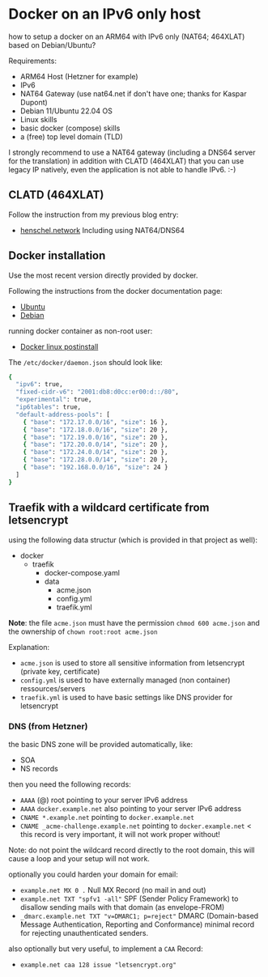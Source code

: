 # Docker on an IPv6 only host
how to setup a docker on an ARM64 with IPv6 only (NAT64; 464XLAT) based on Debian/Ubuntu?

Requirements:
- ARM64 Host (Hetzner for example)
- IPv6
- NAT64 Gateway (use nat64.net if don't have one; thanks for Kaspar Dupont)
- Debian 11/Ubuntu 22.04 OS
- Linux skills
- basic docker (compose) skills
- a (free) top level domain (TLD)

I strongly recommend to use a NAT64 gateway (including a DNS64 server for the translation) in addition with CLATD (464XLAT) that you can use legacy IP natively, even the application is not able to handle IPv6. :-)

## CLATD (464XLAT)
Follow the instruction from my previous blog entry:
- [henschel.network](https://henschel.network/nat464xlat-with-clatd-on-ubuntu-18-04-lts/)
Including using NAT64/DNS64

## Docker installation
Use the most recent version directly provided by docker.

Following the instructions from the docker documentation page:
- [Ubuntu](https://docs.docker.com/engine/install/ubuntu/)
- [Debian](https://docs.docker.com/engine/install/debian/)

running docker container as non-root user:
- [Docker linux postinstall](https://docs.docker.com/engine/install/linux-postinstall/)

The `/etc/docker/daemon.json` should look like:
```.sh
{
  "ipv6": true,
  "fixed-cidr-v6": "2001:db8:d0cc:er00:d::/80",
  "experimental": true,
  "ip6tables": true,
  "default-address-pools": [
    { "base": "172.17.0.0/16", "size": 16 },
    { "base": "172.18.0.0/16", "size": 20 },
    { "base": "172.19.0.0/16", "size": 20 },
    { "base": "172.20.0.0/14", "size": 20 },
    { "base": "172.24.0.0/14", "size": 20 },
    { "base": "172.28.0.0/14", "size": 20 },
    { "base": "192.168.0.0/16", "size": 24 }
  ]
}
```

## Traefik with a wildcard certificate from letsencrypt
using the following data structur (which is provided in that project as well):
- docker
    - traefik
        - docker-compose.yaml
        - data
            - acme.json
            - config.yml
            - traefik.yml

**Note**: the file `acme.json` must have the permission `chmod 600 acme.json` and the ownership of `chown root:root acme.json`

Explanation:
- `acme.json` is used to store all sensitive information from letsencrypt (private key, certificate)
- `config.yml` is used to have externally managed (non container) ressources/servers
- `traefik.yml` is used to have basic settings like DNS provider for letsencrypt

### DNS (from Hetzner)
the basic DNS zone will be provided automatically, like:
- SOA
- NS records

then you need the following records:
- `AAAA` (@) root pointing to your server IPv6 address
- `AAAA` `docker.example.net` also pointing to your server IPv6 address
- `CNAME *.example.net` pointing to `docker.example.net`
- `CNAME _acme-challenge.example.net` pointing to `docker.example.net` < this record is very important, it will not work proper without!

Note: do not point the wildcard record directly to the root domain, this will cause a loop and your setup will not work.

optionally you could harden your domain for email:
- `example.net MX 0 .` Null MX Record (no mail in and out)
- `example.net TXT "spfv1 -all"` SPF (Sender Policy Framework) to disallow sending mails with that domain (as envelope-FROM)
- `_dmarc.example.net TXT "v=DMARC1; p=reject"` DMARC (Domain-based Message Authentication, Reporting and Conformance) minimal record for rejecting unauthenticated senders.

also optionally but very useful, to implement a `CAA` Record:
- `example.net caa 128 issue "letsencrypt.org"`
